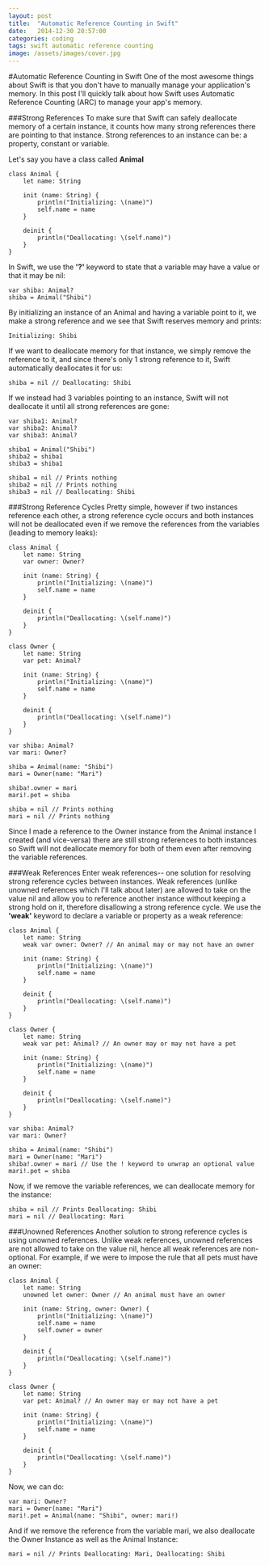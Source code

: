```yaml
---
layout: post
title:  "Automatic Reference Counting in Swift"
date:   2014-12-30 20:57:00
categories: coding
tags: swift automatic reference counting
image: /assets/images/cover.jpg
---
```

#Automatic Reference Counting in Swift
One of the most awesome things about Swift is that you don't have to manually manage your
application's memory. In this post I'll quickly talk about how Swift uses Automatic Reference Counting (ARC) to manage your app's memory.

###Strong References
To make sure that Swift can safely deallocate memory of a certain instance, it counts how many strong references there are pointing to that instance. Strong references to an instance can be: a property, constant or variable.

Let's say you have a class called **Animal**

	class Animal {
		let name: String

		init (name: String) {
			println("Initializing: \(name)")
			self.name = name
		}

		deinit {
			println("Deallocating: \(self.name)")
		}
	}

In Swift, we use the **'?'** keyword to state that a variable may have a value or that it may be nil:

	var shiba: Animal?
	shiba = Animal("Shibi")

By initializing an instance of an Animal and having a variable point to it, we make a strong reference and we see that Swift reserves memory and prints:

	Initializing: Shibi

If we want to deallocate memory for that instance, we simply remove the reference to it, and since there's only 1 strong reference to it, Swift automatically deallocates it for us:

	shiba = nil // Deallocating: Shibi

If we instead had 3 variables pointing to an instance, Swift will not deallocate it until all strong references are gone:

	var shiba1: Animal?
	var shiba2: Animal?
	var shiba3: Animal?

	shiba1 = Animal("Shibi")
	shiba2 = shiba1
	shiba3 = shiba1

	shiba1 = nil // Prints nothing
	shiba2 = nil // Prints nothing
	shiba3 = nil // Deallocating: Shibi

###Strong Reference Cycles
Pretty simple, however if two instances reference each other, a strong reference cycle occurs and both instances will not be deallocated even if we remove the references from the variables (leading to memory leaks):


	class Animal {
		let name: String
		var owner: Owner?

		init (name: String) {
			println("Initializing: \(name)")
			self.name = name
		}

		deinit {
			println("Deallocating: \(self.name)")
		}
	}

	class Owner {
		let name: String
		var pet: Animal?

		init (name: String) {
			println("Initializing: \(name)")
			self.name = name
		}

		deinit {
			println("Deallocating: \(self.name)")
		}
	}

	var shiba: Animal?
	var mari: Owner?

	shiba = Animal(name: "Shibi")
	mari = Owner(name: "Mari")

	shiba!.owner = mari
	mari!.pet = shiba

	shiba = nil // Prints nothing
	mari = nil // Prints nothing

Since I made a reference to the Owner instance from the Animal instance I created (and vice-versa) there are still strong references to both instances so Swift will not deallocate memory for both of them even after removing the variable references.

###Weak References
Enter weak references-- one solution for resolving strong reference cycles between instances. Weak references (unlike unowned references which I'll talk about later) are allowed to take on the value nil and allow you to reference another instance without keeping a strong hold on it, therefore disallowing a strong reference cycle. We use the **'weak'** keyword to declare a variable or property as a weak reference:

	class Animal {
		let name: String
		weak var owner: Owner? // An animal may or may not have an owner

		init (name: String) {
			println("Initializing: \(name)")
			self.name = name
		}

		deinit {
			println("Deallocating: \(self.name)")
		}
	}

	class Owner {
		let name: String
		weak var pet: Animal? // An owner may or may not have a pet

		init (name: String) {
			println("Initializing: \(name)")
			self.name = name
		}

		deinit {
			println("Deallocating: \(self.name)")
		}
	}

	var shiba: Animal?
	var mari: Owner?

	shiba = Animal(name: "Shibi")
	mari = Owner(name: "Mari")
	shiba!.owner = mari // Use the ! keyword to unwrap an optional value
	mari!.pet = shiba

Now, if we remove the variable references, we can deallocate memory for the instance:

	shiba = nil // Prints Deallocating: Shibi
	mari = nil // Deallocating: Mari

###Unowned References
Another solution to strong reference cycles is using unowned references. Unlike weak references, unowned references are not allowed to take on the value nil, hence all weak references are non-optional. For example, if we were to impose the rule that all pets must have an owner:

	class Animal {
		let name: String
		unowned let owner: Owner // An animal must have an owner

		init (name: String, owner: Owner) {
			println("Initializing: \(name)")
			self.name = name
			self.owner = owner
		}

		deinit {
			println("Deallocating: \(self.name)")
		}
	}

	class Owner {
		let name: String
		var pet: Animal? // An owner may or may not have a pet

		init (name: String) {
			println("Initializing: \(name)")
			self.name = name
		}

		deinit {
			println("Deallocating: \(self.name)")
		}
	}

Now, we can do:

	var mari: Owner?
	mari = Owner(name: "Mari")
	mari!.pet = Animal(name: "Shibi", owner: mari!)

And if we remove the reference from the variable mari, we also deallocate the Owner Instance as well as the Animal Instance:

	mari = nil // Prints Deallocating: Mari, Deallocating: Shibi
